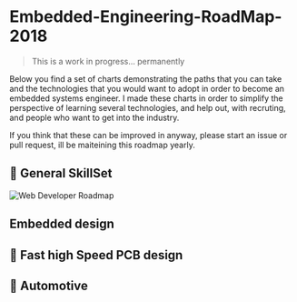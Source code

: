 # Embedded-Engineering-RoadMap-2018


> This is a work in progress... permanently

Below you find a set of charts demonstrating the paths that you can take and the technologies that you would want to adopt in order to become an embedded systems engineer. I made these charts in order to simplify the perspective of learning several technologies, and help out, with recruting, and people who want to get into the industry.

If you think that these can be improved in anyway, please start an issue or pull request, ill be maiteining this roadmap yearly.


## 🚀 General SkillSet

![Web Developer Roadmap](https://i.imgur.com/NKRROCO.jpg)

 
##  Embedded design
 
 
## 🎨 Fast high Speed PCB design


## 🚗 Automotive




